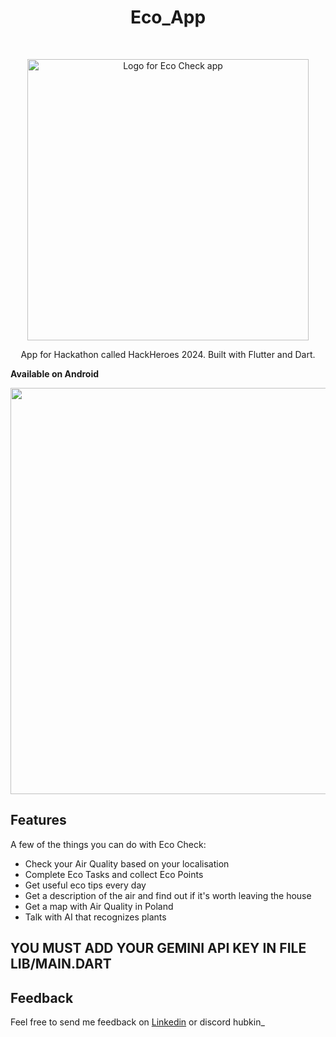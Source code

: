<h1 align="center"> Eco_App </h1> <br>
<p align="center">
  <a href="#">
    <img alt="Logo for Eco Check app" title="ECO Check" src="https://i.imgur.com/UcJf9EN.png" width="450"> 
  </a>
</p>

<p align="center">
  App for Hackathon called HackHeroes 2024. Built with Flutter and Dart.
</p>





**Available on Android**

<p align="center">
  <img src = "https://i.imgur.com/UelTxL2.png" width=650>
</p>

## Features

A few of the things you can do with Eco Check:

* Check your Air Quality based on your localisation
* Complete Eco Tasks and collect Eco Points
* Get useful eco tips every day
* Get a description of the air and find out if it's worth leaving the house
* Get a map with Air Quality in Poland
* Talk with AI that recognizes plants

<h2>YOU MUST ADD YOUR GEMINI API KEY IN FILE LIB/MAIN.DART</h2>

## Feedback

Feel free to send me feedback on [Linkedin](https://www.linkedin.com/in/hubert-koszyk-4bb70520a/) or discord hubkin_






